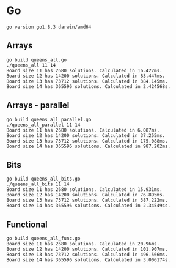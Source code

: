 # Go

    go version go1.8.3 darwin/amd64

## Arrays

    go build queens_all.go
    ./queens_all 11 14
    Board size 11 has 2680 solutions. Calculated in 16.422ms.
    Board size 12 has 14200 solutions. Calculated in 83.447ms.
    Board size 13 has 73712 solutions. Calculated in 384.145ms.
    Board size 14 has 365596 solutions. Calculated in 2.424568s.

## Arrays - parallel

    go build queens_all_parallel.go
    ./queens_all_parallel 11 14
    Board size 11 has 2680 solutions. Calculated in 6.087ms.
    Board size 12 has 14200 solutions. Calculated in 37.255ms.
    Board size 13 has 73712 solutions. Calculated in 175.088ms.
    Board size 14 has 365596 solutions. Calculated in 987.202ms.

## Bits

    go build queens_all_bits.go
    ./queens_all_bits 11 14
    Board size 11 has 2680 solutions. Calculated in 15.931ms.
    Board size 12 has 14200 solutions. Calculated in 76.895ms.
    Board size 13 has 73712 solutions. Calculated in 387.222ms.
    Board size 14 has 365596 solutions. Calculated in 2.345494s.

## Functional

    go build queens_all_func.go
    Board size 11 has 2680 solutions. Calculated in 20.96ms.
    Board size 12 has 14200 solutions. Calculated in 101.907ms.
    Board size 13 has 73712 solutions. Calculated in 496.566ms.
    Board size 14 has 365596 solutions. Calculated in 3.006174s.
